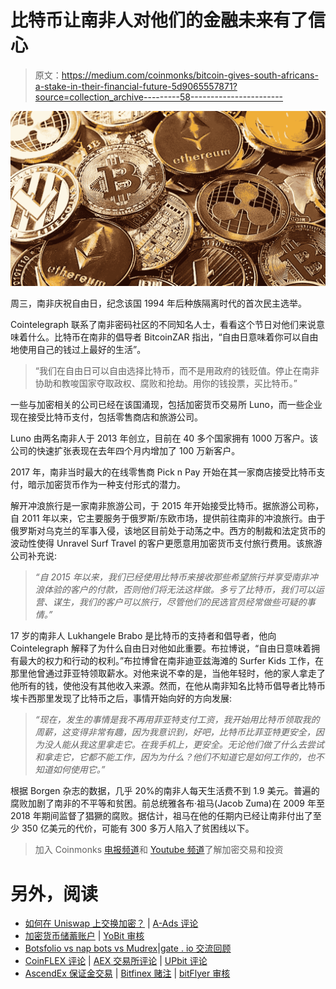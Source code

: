 # 比特币让南非人对他们的金融未来有了信心

> 原文：<https://medium.com/coinmonks/bitcoin-gives-south-africans-a-stake-in-their-financial-future-5d9065557871?source=collection_archive---------58----------------------->

![](img/8b9693d2b385266a3c21da78b4ab8c5c.png)

周三，南非庆祝自由日，纪念该国 1994 年后种族隔离时代的首次民主选举。

Cointelegraph 联系了南非密码社区的不同知名人士，看看这个节日对他们来说意味着什么。比特币在南非的倡导者 BitcoinZAR 指出，“自由日意味着你可以自由地使用自己的钱过上最好的生活”。

> “我们在自由日可以自由选择比特币，而不是用政府的钱贬值。停止在南非协助和教唆国家夺取政权、腐败和抢劫。用你的钱投票，买比特币。”

一些与加密相关的公司已经在该国涌现，包括加密货币交易所 Luno，而一些企业现在接受比特币支付，包括零售商店和旅游公司。

Luno 由两名南非人于 2013 年创立，目前在 40 多个国家拥有 1000 万客户。该公司的快速扩张表现在去年四个月内增加了 100 万新客户。

2017 年，南非当时最大的在线零售商 Pick n Pay 开始在其一家商店接受比特币支付，暗示加密货币作为一种支付形式的潜力。

解开冲浪旅行是一家南非旅游公司，于 2015 年开始接受比特币。据旅游公司称，自 2011 年以来，它主要服务于俄罗斯/东欧市场，提供前往南非的冲浪旅行。由于俄罗斯对乌克兰的军事入侵，该地区目前处于动荡之中。西方的制裁和法定货币的波动性使得 Unravel Surf Travel 的客户更愿意用加密货币支付旅行费用。该旅游公司补充说:

> *“自 2015 年以来，我们已经使用比特币来接收那些希望旅行并享受南非冲浪体验的客户的付款，否则他们将无法这样做。多亏了比特币，我们可以运营、谋生，我们的客户可以旅行，尽管他们的民选官员经常做些可疑的事情。”*

17 岁的南非人 Lukhangele Brabo 是比特币的支持者和倡导者，他向 Cointelegraph 解释了为什么自由日对他如此重要。布拉博说，“自由日意味着拥有最大的权力和行动的权利。”布拉博曾在南非迪亚兹海滩的 Surfer Kids 工作，在那里他曾通过菲亚特领取薪水。对他来说不幸的是，当他年轻时，他的家人拿走了他所有的钱，使他没有其他收入来源。然而，在他从南非知名比特币倡导者比特币埃卡西那里发现了比特币之后，事情开始向好的方向发展:

> *“现在，发生的事情是我不再用菲亚特支付工资，我开始用比特币领取我的周薪，这变得非常有趣，因为我意识到，好吧，比特币比菲亚特更安全，因为没人能从我这里拿走它。在我手机上，更安全。无论他们做了什么去尝试和拿走它，它都不能工作，因为为什么？他们不知道它是如何工作的，也不知道如何使用它。”*

根据 Borgen 杂志的数据，几乎 20%的南非人每天生活费不到 1.9 美元。普遍的腐败加剧了南非的不平等和贫困。前总统雅各布·祖马(Jacob Zuma)在 2009 年至 2018 年期间监督了猖獗的腐败。据估计，祖马在他的任期内已经让南非付出了至少 350 亿美元的代价，可能有 300 多万人陷入了贫困线以下。

> 加入 Coinmonks [电报频道](https://t.me/coincodecap)和 [Youtube 频道](https://www.youtube.com/c/coinmonks/videos)了解加密交易和投资

# 另外，阅读

*   [如何在 Uniswap 上交换加密？](https://coincodecap.com/swap-crypto-on-uniswap) | [A-Ads 评论](https://coincodecap.com/a-ads-review)
*   [加密货币储蓄账户](/coinmonks/cryptocurrency-savings-accounts-be3bc0feffbf) | [YoBit 审核](/coinmonks/yobit-review-175464162c62)
*   [Botsfolio vs nap bots vs Mudrex](/coinmonks/botsfolio-vs-napbots-vs-mudrex-c81344970c02)|[gate . io 交流回顾](/coinmonks/gate-io-exchange-review-61bf87b7078f)
*   [CoinFLEX 评论](https://coincodecap.com/coinflex-review) | [AEX 交易所评论](https://coincodecap.com/aex-exchange-review) | [UPbit 评论](https://coincodecap.com/upbit-review)
*   [AscendEx 保证金交易](https://coincodecap.com/ascendex-margin-trading) | [Bitfinex 赌注](https://coincodecap.com/bitfinex-staking) | [bitFlyer 审核](https://coincodecap.com/bitflyer-review)